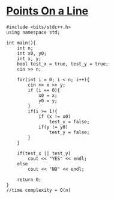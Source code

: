 # [Points On a Line](https://www.hackerrank.com/challenges/points-on-a-line?isFullScreen=true)
```
#include <bits/stdc++.h>
using namespace std;

int main(){
    int n;
    int x0, y0;
    int x, y;
    bool test_x = true, test_y = true;
    cin >> n;
    
    for(int i = 0; i < n; i++){
        cin >> x >> y;
        if (i == 0){
            x0 = x;
            y0 = y;
        }
        if(i >= 1){
            if (x != x0)
                test_x = false;
            if(y != y0)
                test_y = false; 
        }
    }
    
    if(test_x || test_y) 
        cout << "YES" << endl;
    else
        cout << "NO" << endl;
    
    return 0;
}
//time complexity = O(n)
```
